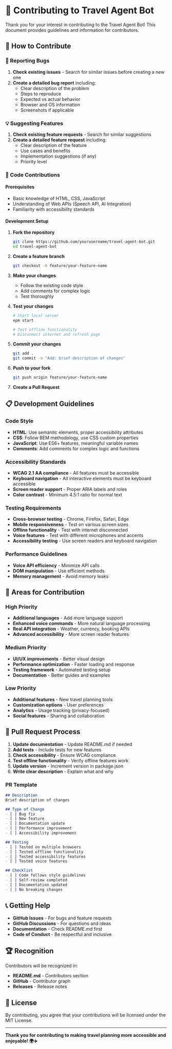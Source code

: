 # 🤝 Contributing to Travel Agent Bot

Thank you for your interest in contributing to the Travel Agent Bot! This document provides guidelines and information for contributors.

## 🎯 How to Contribute

### 🐛 Reporting Bugs

1. **Check existing issues** - Search for similar issues before creating a new one
2. **Create a detailed bug report** including:
   - Clear description of the problem
   - Steps to reproduce
   - Expected vs actual behavior
   - Browser and OS information
   - Screenshots if applicable

### 💡 Suggesting Features

1. **Check existing feature requests** - Search for similar suggestions
2. **Create a detailed feature request** including:
   - Clear description of the feature
   - Use cases and benefits
   - Implementation suggestions (if any)
   - Priority level

### 🔧 Code Contributions

#### Prerequisites
- Basic knowledge of HTML, CSS, JavaScript
- Understanding of Web APIs (Speech API, AI Integration)
- Familiarity with accessibility standards

#### Development Setup

1. **Fork the repository**
   ```bash
   git clone https://github.com/yourusername/travel-agent-bot.git
   cd travel-agent-bot
   ```

2. **Create a feature branch**
   ```bash
   git checkout -b feature/your-feature-name
   ```

3. **Make your changes**
   - Follow the existing code style
   - Add comments for complex logic
   - Test thoroughly

4. **Test your changes**
   ```bash
   # Start local server
   npm start
   
   # Test offline functionality
   # Disconnect internet and refresh page
   ```

5. **Commit your changes**
   ```bash
   git add .
   git commit -m "Add: brief description of changes"
   ```

6. **Push to your fork**
   ```bash
   git push origin feature/your-feature-name
   ```

7. **Create a Pull Request**

## 📋 Development Guidelines

### Code Style

- **HTML**: Use semantic elements, proper accessibility attributes
- **CSS**: Follow BEM methodology, use CSS custom properties
- **JavaScript**: Use ES6+ features, meaningful variable names
- **Comments**: Add comments for complex logic and functions

### Accessibility Standards

- **WCAG 2.1 AA compliance** - All features must be accessible
- **Keyboard navigation** - All interactive elements must be keyboard accessible
- **Screen reader support** - Proper ARIA labels and roles
- **Color contrast** - Minimum 4.5:1 ratio for normal text

### Testing Requirements

- **Cross-browser testing** - Chrome, Firefox, Safari, Edge
- **Mobile responsiveness** - Test on various screen sizes
- **Offline functionality** - Test with internet disconnected
- **Voice features** - Test with different microphones and accents
- **Accessibility testing** - Use screen readers and keyboard navigation

### Performance Guidelines


- **Voice API efficiency** - Minimize API calls
- **DOM manipulation** - Use efficient methods
- **Memory management** - Avoid memory leaks

## 🎯 Areas for Contribution

### High Priority
- **Additional languages** - Add more language support
- **Enhanced voice commands** - More natural language processing
- **Real API integration** - Weather, currency, booking APIs
- **Advanced accessibility** - More screen reader features

### Medium Priority
- **UI/UX improvements** - Better visual design
- **Performance optimization** - Faster loading and response
- **Testing framework** - Automated testing setup
- **Documentation** - Better guides and examples

### Low Priority
- **Additional features** - New travel planning tools
- **Customization options** - User preferences
- **Analytics** - Usage tracking (privacy-focused)
- **Social features** - Sharing and collaboration

## 🚀 Pull Request Process

1. **Update documentation** - Update README.md if needed
2. **Add tests** - Include tests for new features
3. **Check accessibility** - Ensure WCAG compliance
4. **Test offline functionality** - Verify offline features work
5. **Update version** - Increment version in package.json
6. **Write clear description** - Explain what and why

### PR Template

```markdown
## Description
Brief description of changes

## Type of Change
- [ ] Bug fix
- [ ] New feature
- [ ] Documentation update
- [ ] Performance improvement
- [ ] Accessibility improvement

## Testing
- [ ] Tested on multiple browsers
- [ ] Tested offline functionality
- [ ] Tested accessibility features
- [ ] Tested voice features

## Checklist
- [ ] Code follows style guidelines
- [ ] Self-review completed
- [ ] Documentation updated
- [ ] No breaking changes
```

## 📞 Getting Help

- **GitHub Issues** - For bugs and feature requests
- **GitHub Discussions** - For questions and ideas
- **Documentation** - Check README.md first
- **Code of Conduct** - Be respectful and inclusive

## 🏆 Recognition

Contributors will be recognized in:
- **README.md** - Contributors section
- **GitHub** - Contributor graph
- **Releases** - Release notes

## 📝 License

By contributing, you agree that your contributions will be licensed under the MIT License.

---

**Thank you for contributing to making travel planning more accessible and enjoyable! 🌍✈️** 